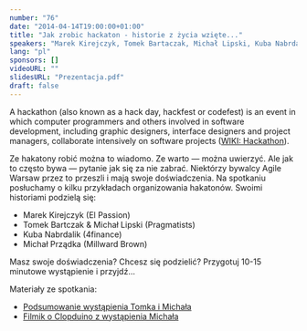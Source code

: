 ```yaml
---
number: "76"
date: "2014-04-14T19:00:00+01:00"
title: "Jak zrobic hackaton - historie z życia wzięte..."
speakers: "Marek Kirejczyk, Tomek Bartaczak, Michał Lipski, Kuba Nabrdalik, Michał Prządka"
lang: "pl"
sponsors: []
videoURL: ""
slidesURL: "Prezentacja.pdf"
draft: false
---
```


A hackathon (also known as a hack day, hackfest or codefest) is an event in which computer programmers and others involved in software development, including graphic designers, interface designers and project managers, collaborate intensively on software projects (<a href="http://en.wikipedia.org/wiki/Hackathon" target="_blank">WIKI: Hackathon</a>).

Ze hakatony robić można to wiadomo. Ze warto — można uwierzyć. Ale jak to często bywa — pytanie jak się za nie zabrać. Niektórzy bywalcy Agile Warsaw przez to przeszli i mają swoje doświadczenia. Na spotkaniu posłuchamy o kilku przykładach organizowania hakatonów. Swoimi historiami podzielą się:

  * Marek Kirejczyk (El Passion)
  * Tomek Bartczak & Michał Lipski (Pragmatists)
  * Kuba Nabrdalik (4finance)
  * Michał Prządka (Millward Brown)

Masz swoje doświadczenia? Chcesz się podzielić? Przygotuj 10-15 minutowe wystąpienie i przyjdź...

Materiały ze spotkania:

  * <a href="https://gist.github.com/michal-lipski/10844914" target="_blank">Podsumowanie wystąpienia Tomka i Michała</a>  
  * <a href="https://www.youtube.com/watch?v=RhzoQkyg_m8&feature=youtu.be" target="_blank">Filmik o Clopduino z wystąpienia Michała</a>

